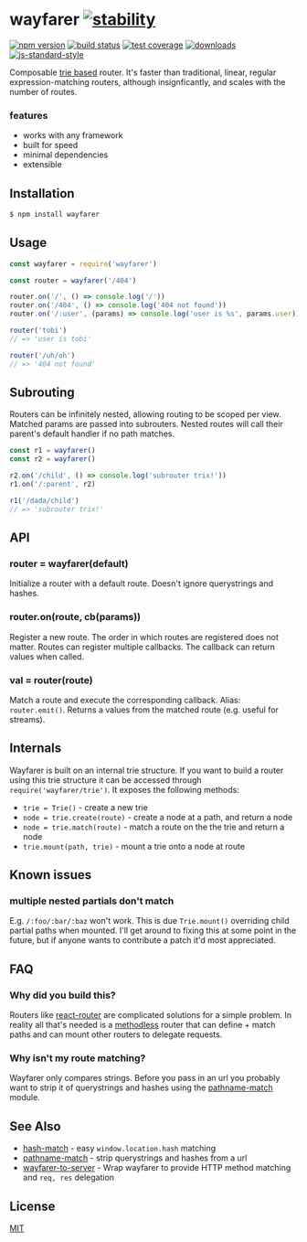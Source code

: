 # wayfarer [![stability][0]][1]
[![npm version][2]][3] [![build status][4]][5] [![test coverage][6]][7]
[![downloads][8]][9] [![js-standard-style][10]][11]

Composable [trie based](https://github.com/jonathanong/routington/) router.
It's faster than traditional, linear, regular expression-matching routers,
although insignficantly, and scales with the number of routes.

### features
- works with any framework
- built for speed
- minimal dependencies
- extensible

## Installation
```sh
$ npm install wayfarer
```

## Usage
```js
const wayfarer = require('wayfarer')

const router = wayfarer('/404')

router.on('/', () => console.log('/'))
router.on('/404', () => console.log('404 not found'))
router.on('/:user', (params) => console.log('user is %s', params.user))

router('tobi')
// => 'user is tobi'

router('/uh/oh')
// => '404 not found'
```

## Subrouting
Routers can be infinitely nested, allowing routing to be scoped per view.
Matched params are passed into subrouters. Nested routes will call their
parent's default handler if no path matches.
```js
const r1 = wayfarer()
const r2 = wayfarer()

r2.on('/child', () => console.log('subrouter trix!'))
r1.on('/:parent', r2)

r1('/dada/child')
// => 'subrouter trix!'
```

## API
### router = wayfarer(default)
Initialize a router with a default route. Doesn't ignore querystrings and
hashes.

### router.on(route, cb(params))
Register a new route. The order in which routes are registered does not matter.
Routes can register multiple callbacks. The callback can return values when
called.

### val = router(route)
Match a route and execute the corresponding callback. Alias: `router.emit()`.
Returns a values from the matched route (e.g. useful for streams).

## Internals
Wayfarer is built on an internal trie structure. If you want to build a router
using this trie structure it can be accessed through
`require('wayfarer/trie')`. It exposes the following methods:
- `trie = Trie()` - create a new trie
- `node = trie.create(route)` - create a node at a path, and return a node
- `node = trie.match(route)` - match a route on the the trie and return a node
- `trie.mount(path, trie)` - mount a trie onto a node at route

## Known issues
### multiple nested partials don't match
E.g. `/:foo/:bar/:baz` won't work. This is due `Trie.mount()` overriding child
partial paths when mounted. I'll get around to fixing this at some point in the
future, but if anyone wants to contribute a patch it'd most appreciated.

## FAQ
### Why did you build this?
Routers like [react-router](https://github.com/rackt/react-router) are
complicated solutions for a simple problem. In reality all that's needed is a
[methodless](http://www.w3.org/Protocols/rfc2616/rfc2616-sec9.html) router
that can define + match paths and can mount other routers to delegate requests.

### Why isn't my route matching?
Wayfarer only compares strings. Before you pass in an url you probably want to
strip it of querystrings and hashes using the
[pathname-match](https://github.com/yoshuawuyts/pathname-match) module.

## See Also
- [hash-match](https://github.com/sethvincent/hash-match) - easy
  `window.location.hash` matching
- [pathname-match](https://github.com/yoshuawuyts/pathname-match) - strip
  querystrings and hashes from a url
- [wayfarer-to-server](https://github.com/yoshuawuyts/wayfarer-to-server) -
  Wrap wayfarer to provide HTTP method matching and `req, res` delegation

## License
[MIT](https://tldrlegal.com/license/mit-license)

[0]: https://img.shields.io/badge/stability-2%20stable-brightgreen.svg?style=flat-square
[1]: https://nodejs.org/api/documentation.html#documentation_stability_index
[2]: https://img.shields.io/npm/v/wayfarer.svg?style=flat-square
[3]: https://npmjs.org/package/wayfarer
[4]: https://img.shields.io/travis/yoshuawuyts/wayfarer/master.svg?style=flat-square
[5]: https://travis-ci.org/yoshuawuyts/wayfarer
[6]: https://img.shields.io/codecov/c/github/yoshuawuyts/wayfarer/master.svg?style=flat-square
[7]: https://codecov.io/github/yoshuawuyts/wayfarer
[8]: http://img.shields.io/npm/dm/wayfarer.svg?style=flat-square
[9]: https://npmjs.org/package/wayfarer
[10]: https://img.shields.io/badge/code%20style-standard-brightgreen.svg?style=flat-square
[11]: https://github.com/feross/standard
[12]: http://github.com/raynos/mercury
[13]: http://github.com/raynos/virtual-dom
